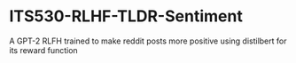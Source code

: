 # ITS530-RLHF-TLDR-Sentiment
A GPT-2 RLFH trained to make reddit posts more positive using distilbert for its reward function
